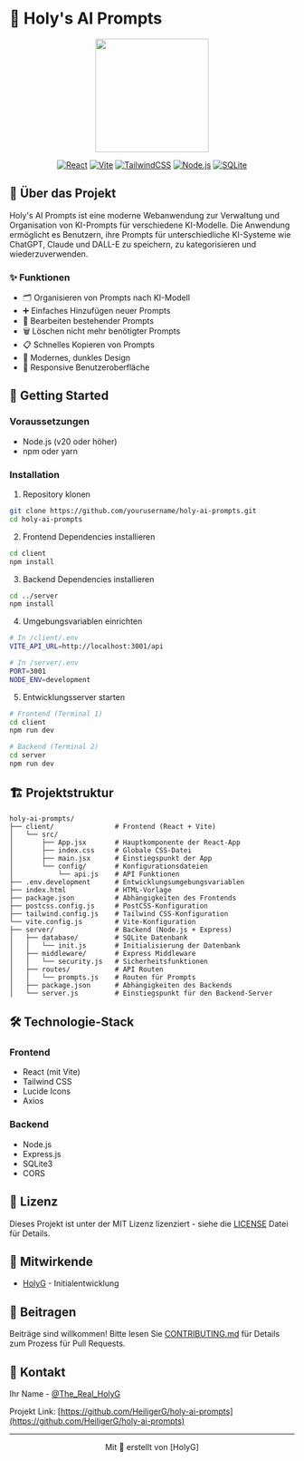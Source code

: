 # 🤖 Holy's AI Prompts

<div align="center">
  <img src="client/src/assets/logo.png" alt="" width="200"/>

  [![React](https://img.shields.io/badge/React-20232A?style=for-the-badge&logo=react&logoColor=61DAFB)](https://reactjs.org/)
  [![Vite](https://img.shields.io/badge/Vite-646CFF?style=for-the-badge&logo=vite&logoColor=white)](https://vitejs.dev/)
  [![TailwindCSS](https://img.shields.io/badge/Tailwind_CSS-38B2AC?style=for-the-badge&logo=tailwind-css&logoColor=white)](https://tailwindcss.com/)
  [![Node.js](https://img.shields.io/badge/Node.js-43853D?style=for-the-badge&logo=node.js&logoColor=white)](https://nodejs.org/)
  [![SQLite](https://img.shields.io/badge/SQLite-07405E?style=for-the-badge&logo=sqlite&logoColor=white)](https://www.sqlite.org/)
</div>

## 📖 Über das Projekt

Holy's AI Prompts ist eine moderne Webanwendung zur Verwaltung und Organisation von KI-Prompts für verschiedene KI-Modelle. Die Anwendung ermöglicht es Benutzern, ihre Prompts für unterschiedliche KI-Systeme wie ChatGPT, Claude und DALL-E zu speichern, zu kategorisieren und wiederzuverwenden.

### ✨ Funktionen

- 🗂️ Organisieren von Prompts nach KI-Modell
- ➕ Einfaches Hinzufügen neuer Prompts
- 📝 Bearbeiten bestehender Prompts
- 🗑️ Löschen nicht mehr benötigter Prompts
- 📋 Schnelles Kopieren von Prompts
- 🎨 Modernes, dunkles Design
- 📱 Responsive Benutzeroberfläche

## 🚀 Getting Started

### Voraussetzungen

- Node.js (v20 oder höher)
- npm oder yarn

### Installation

1. Repository klonen
```bash
git clone https://github.com/yourusername/holy-ai-prompts.git
cd holy-ai-prompts
```

2. Frontend Dependencies installieren
```bash
cd client
npm install
```

3. Backend Dependencies installieren
```bash
cd ../server
npm install
```

4. Umgebungsvariablen einrichten
```bash
# In /client/.env
VITE_API_URL=http://localhost:3001/api

# In /server/.env
PORT=3001
NODE_ENV=development
```

5. Entwicklungsserver starten
```bash
# Frontend (Terminal 1)
cd client
npm run dev

# Backend (Terminal 2)
cd server
npm run dev
```

## 🏗️ Projektstruktur

```
holy-ai-prompts/
├── client/               # Frontend (React + Vite)
│   └── src/
│       ├── App.jsx       # Hauptkomponente der React-App
│       ├── index.css     # Globale CSS-Datei
│       ├── main.jsx      # Einstiegspunkt der App
│       └── config/       # Konfigurationsdateien
│           └── api.js    # API Funktionen
├── .env.development      # Entwicklungsumgebungsvariablen
├── index.html            # HTML-Vorlage
├── package.json          # Abhängigkeiten des Frontends
├── postcss.config.js     # PostCSS-Konfiguration
├── tailwind.config.js    # Tailwind CSS-Konfiguration
└── vite.config.js        # Vite-Konfiguration
├── server/               # Backend (Node.js + Express)
│   ├── database/         # SQLite Datenbank
│   │   └── init.js       # Initialisierung der Datenbank
│   ├── middleware/       # Express Middleware
│   │   └── security.js   # Sicherheitsfunktionen
│   ├── routes/           # API Routen
│   │   └── prompts.js    # Routen für Prompts
│   ├── package.json      # Abhängigkeiten des Backends
│   └── server.js         # Einstiegspunkt für den Backend-Server

```

## 🛠️ Technologie-Stack

### Frontend
- React (mit Vite)
- Tailwind CSS
- Lucide Icons
- Axios

### Backend
- Node.js
- Express.js
- SQLite3
- CORS

## 📝 Lizenz

Dieses Projekt ist unter der MIT Lizenz lizenziert - siehe die [LICENSE](LICENSE) Datei für Details.

## 👥 Mitwirkende

- [HolyG](https://github.com/HeiligerG) - Initialentwicklung

## 🤝 Beitragen

Beiträge sind willkommen! Bitte lesen Sie [CONTRIBUTING.md](CONTRIBUTING.md) für Details zum Prozess für Pull Requests.

## 📧 Kontakt

Ihr Name - [@The_Real_HolyG](https://twitter.com/the_real_holyg)

Projekt Link: [https://github.com/HeiligerG/holy-ai-prompts](https://github.com/HeiligerG/holy-ai-prompts)

---

<div align="center">
  Mit 💜 erstellt von [HolyG]
</div>
